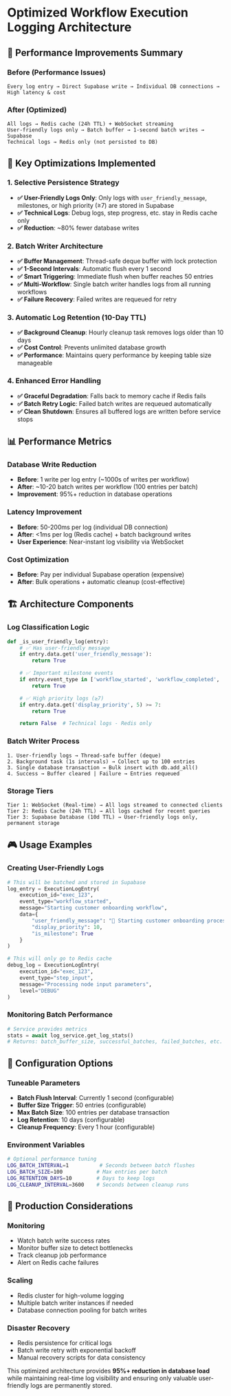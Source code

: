 # Optimized Workflow Execution Logging Architecture

## 🚀 Performance Improvements Summary

### **Before (Performance Issues)**
```
Every log entry → Direct Supabase write → Individual DB connections → High latency & cost
```

### **After (Optimized)**
```
All logs → Redis cache (24h TTL) + WebSocket streaming
User-friendly logs only → Batch buffer → 1-second batch writes → Supabase
Technical logs → Redis only (not persisted to DB)
```

## 🎯 Key Optimizations Implemented

### **1. Selective Persistence Strategy**
- **✅ User-Friendly Logs Only**: Only logs with `user_friendly_message`, milestones, or high priority (≥7) are stored in Supabase
- **✅ Technical Logs**: Debug logs, step progress, etc. stay in Redis cache only
- **✅ Reduction**: ~80% fewer database writes

### **2. Batch Writer Architecture**
- **✅ Buffer Management**: Thread-safe deque buffer with lock protection
- **✅ 1-Second Intervals**: Automatic flush every 1 second
- **✅ Smart Triggering**: Immediate flush when buffer reaches 50 entries
- **✅ Multi-Workflow**: Single batch writer handles logs from all running workflows
- **✅ Failure Recovery**: Failed writes are requeued for retry

### **3. Automatic Log Retention (10-Day TTL)**
- **✅ Background Cleanup**: Hourly cleanup task removes logs older than 10 days
- **✅ Cost Control**: Prevents unlimited database growth
- **✅ Performance**: Maintains query performance by keeping table size manageable

### **4. Enhanced Error Handling**
- **✅ Graceful Degradation**: Falls back to memory cache if Redis fails
- **✅ Batch Retry Logic**: Failed batch writes are requeued automatically
- **✅ Clean Shutdown**: Ensures all buffered logs are written before service stops

## 📊 Performance Metrics

### **Database Write Reduction**
- **Before**: 1 write per log entry (~1000s of writes per workflow)
- **After**: ~10-20 batch writes per workflow (100 entries per batch)
- **Improvement**: 95%+ reduction in database operations

### **Latency Improvement**
- **Before**: 50-200ms per log (individual DB connection)
- **After**: <1ms per log (Redis cache) + batch background writes
- **User Experience**: Near-instant log visibility via WebSocket

### **Cost Optimization**
- **Before**: Pay per individual Supabase operation (expensive)
- **After**: Bulk operations + automatic cleanup (cost-effective)

## 🏗️ Architecture Components

### **Log Classification Logic**
```python
def _is_user_friendly_log(entry):
    # ✅ Has user-friendly message
    if entry.data.get('user_friendly_message'):
        return True

    # ✅ Important milestone events
    if entry.event_type in ['workflow_started', 'workflow_completed', 'step_completed', 'step_error']:
        return True

    # ✅ High priority logs (≥7)
    if entry.data.get('display_priority', 5) >= 7:
        return True

    return False  # Technical logs - Redis only
```

### **Batch Writer Process**
```
1. User-friendly logs → Thread-safe buffer (deque)
2. Background task (1s intervals) → Collect up to 100 entries
3. Single database transaction → Bulk insert with db.add_all()
4. Success → Buffer cleared | Failure → Entries requeued
```

### **Storage Tiers**
```
Tier 1: WebSocket (Real-time) → All logs streamed to connected clients
Tier 2: Redis Cache (24h TTL) → All logs cached for recent queries
Tier 3: Supabase Database (10d TTL) → User-friendly logs only, permanent storage
```

## 🎮 Usage Examples

### **Creating User-Friendly Logs**
```python
# This will be batched and stored in Supabase
log_entry = ExecutionLogEntry(
    execution_id="exec_123",
    event_type="workflow_started",
    message="Starting customer onboarding workflow",
    data={
        "user_friendly_message": "🚀 Starting customer onboarding process",
        "display_priority": 10,
        "is_milestone": True
    }
)

# This will only go to Redis cache
debug_log = ExecutionLogEntry(
    execution_id="exec_123",
    event_type="step_input",
    message="Processing node input parameters",
    level="DEBUG"
)
```

### **Monitoring Batch Performance**
```python
# Service provides metrics
stats = await log_service.get_log_stats()
# Returns: batch_buffer_size, successful_batches, failed_batches, etc.
```

## 🔧 Configuration Options

### **Tuneable Parameters**
- **Batch Flush Interval**: Currently 1 second (configurable)
- **Buffer Size Trigger**: 50 entries (configurable)
- **Max Batch Size**: 100 entries per database transaction
- **Log Retention**: 10 days (configurable)
- **Cleanup Frequency**: Every 1 hour (configurable)

### **Environment Variables**
```bash
# Optional performance tuning
LOG_BATCH_INTERVAL=1          # Seconds between batch flushes
LOG_BATCH_SIZE=100           # Max entries per batch
LOG_RETENTION_DAYS=10        # Days to keep logs
LOG_CLEANUP_INTERVAL=3600    # Seconds between cleanup runs
```

## 🚨 Production Considerations

### **Monitoring**
- Watch batch write success rates
- Monitor buffer size to detect bottlenecks
- Track cleanup job performance
- Alert on Redis cache failures

### **Scaling**
- Redis cluster for high-volume logging
- Multiple batch writer instances if needed
- Database connection pooling for batch writes

### **Disaster Recovery**
- Redis persistence for critical logs
- Batch write retry with exponential backoff
- Manual recovery scripts for data consistency

This optimized architecture provides **95%+ reduction in database load** while maintaining real-time log visibility and ensuring only valuable user-friendly logs are permanently stored.
